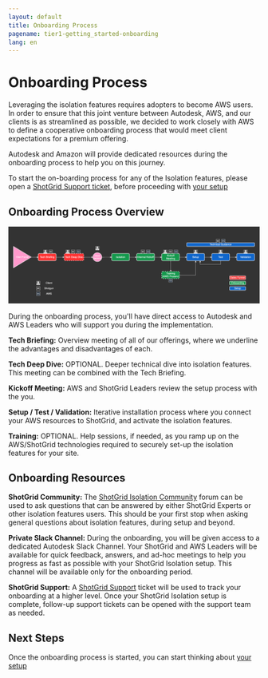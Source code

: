 ```yaml
---
layout: default
title: Onboarding Process
pagename: tier1-getting_started-onboarding
lang: en
---
```


# Onboarding Process

Leveraging the isolation features requires adopters to become AWS users. In order to ensure that this joint venture between Autodesk, AWS, and our clients is as streamlined as possible, we decided to work closely with AWS to define a cooperative onboarding process that would meet client expectations for a premium offering.

Autodesk and Amazon will provide dedicated resources during the onboarding process to help you on this journey.

To start the on-boarding process for any of the Isolation features, please open a [ShotGrid Support ticket](https://support.shotgunsoftware.com/hc/en-us/requests/new), before proceeding with [your setup](../setup/setup.md)

## Onboarding Process Overview

![onboarding-process](../images/tier1-onboarding-process.png)

During the onboarding process, you'll have direct access to Autodesk and AWS Leaders who will support you during the implementation.

**Tech Briefing:**  Overview meeting of all of our offerings, where we underline the advantages and disadvantages of each.

**Tech Deep Dive:**  OPTIONAL. Deeper technical dive into isolation features. This meeting can be combined with the Tech Briefing.

**Kickoff Meeting:**	AWS and ShotGrid Leaders review the setup process with the you.

**Setup / Test / Validation:**	Iterative installation process where you connect your AWS resources to ShotGrid, and activate the isolation features.

**Training:** OPTIONAL. Help sessions, if needed, as you ramp up on the AWS/ShotGrid technologies required to securely set-up the isolation features for your site.

## Onboarding Resources

**ShotGrid Community:** The [ShotGrid Isolation Community](https://community.shotgunsoftware.com/c/trusted-solutions/isolation/34) forum can be used to ask questions that can be answered by either ShotGrid Experts or other isolation features users. This should be your first stop when asking general questions about isolation features, during setup and beyond.

**Private Slack Channel:** During the onboarding, you will be given access to a dedicated Autodesk Slack Channel. Your ShotGrid and AWS Leaders will be available for quick feedback, answers, and ad-hoc meetings to help you progress as fast as possible with your ShotGrid Isolation setup. This channel will be available only for the onboarding period.

**ShotGrid Support:** A [ShotGrid Support](https://support.shotgunsoftware.com/hc/en-us/requests/new) ticket will be used to track your onboarding at a higher level. Once your ShotGrid Isolation setup is complete, follow-up support tickets can be opened with the support team as needed.

## Next Steps

Once the onboarding process is started, you can start thinking about [your setup](../setup/setup.md)